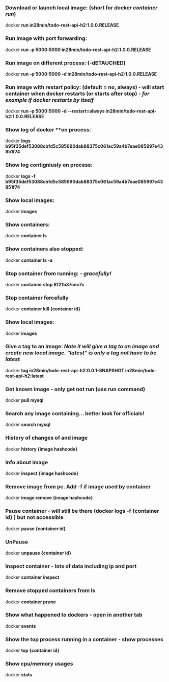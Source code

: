 ### Download or launch local image: (short for *docker container run*)
docker **run in28min/todo-rest-api-h2:1.0.0.RELEASE**

### Run image with port forwarding:
docker **run -p 5000:5000 in28min/todo-rest-api-h2:1.0.0.RELEASE**

### Run image on different process: (-dETAUCHED)
docker **run -p 5000:5000 -d in28min/todo-rest-api-h2:1.0.0.RELEASE**

### Run image with restart policy: (default = no, always) - will start container when docker restarts (or starts after stop) - *for example if docker restarts by itself*
docker **run -p 5000:5000 -d --restart=always in28min/todo-rest-api-h2:1.0.0.RELEASE**

### Show log of docker **on process:
docker **logs b95f35def53088cbfd5c585690dab88375c061ac59a4b7eae085997e43851f74**

### Show log contigniusly on process:
docker **logs -f b95f35def53088cbfd5c585690dab88375c061ac59a4b7eae085997e43851f74**

### Show local images:
docker **images**

### Show containers:
docker **container ls**

### Show containers also stopped:
docker **container ls -a**

### Stop container from running: - *gracefully!*
docker **container stop 8121b37cec7c**

### Stop container forcefully
docker **container kill {container id}**

### Show local images:
docker **images**

### Give a tag to an image: ***Note*** *it will give a tag to an image and create new local image. "latest" is only a tag not have to be latest*
docker **tag in28min/todo-rest-api-h2:0.0.1-SNAPSHOT in28min/todo-rest-api-h2:latest**

### Get known image - only get not run (use run command)
docker **pull mysql**

### Search any image containing... better look for officials!
docker **search mysql**

### History of changes of and image
docker **history {image hashcode}**

### Info about image
docker **inspect {image hashcode}**

### Remove image from pc. Add -f if image used by container
docker **image remove {image hashcode}** 

### Pause container - will still be there (docker logs -f {container id} ) but not accessible
docker **pause {container id}**

### UnPause
docker **unpause {container id}**

### Inspect container - lots of data including ip and port 
docker **container inspect**

### Remove stopped containers from ls
docker **container prune**

### Show what happened to dockers - open in another tab
docker **events** 

### Show the top process running in a container - show processes
docker **top {container id}**

### Show cpu/memory usages 
docker **stats**